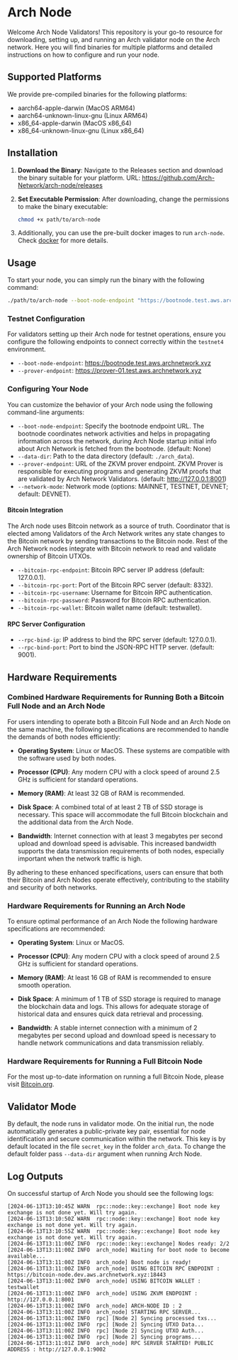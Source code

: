 # Arch Node

Welcome Arch Node Validators! This repository is your go-to resource for downloading, setting up, and running an Arch validator node on the Arch network. Here you will find binaries for multiple platforms and detailed instructions on how to configure and run your node.

## Supported Platforms

We provide pre-compiled binaries for the following platforms:

- aarch64-apple-darwin (MacOS ARM64)
- aarch64-unknown-linux-gnu (Linux ARM64)
- x86_64-apple-darwin (MacOS x86_64)
- x86_64-unknown-linux-gnu (Linux x86_64)

## Installation

1. **Download the Binary**: Navigate to the Releases section and download the binary suitable for your platform.
   URL: https://github.com/Arch-Network/arch-node/releases

2. **Set Executable Permission**: After downloading, change the permissions to make the binary executable:
   ```bash
   chmod +x path/to/arch-node
   ```

3. Additionally, you can use the pre-built docker images to run `arch-node`. Check [docker](./docker) for more details.

## Usage

To start your node, you can simply run the binary with the following command:
```bash
./path/to/arch-node --boot-node-endpoint "https://bootnode.test.aws.archnetwork.xyz" --data-dir "/custom/arch_data" --prover-endpoint "https://prover-01.test.aws.archnetwork.xyz" --network-mode TESTNET --bitcoin-rpc-endpoint "192.168.1.100" --bitcoin-rpc-port 18332 --bitcoin-rpc-username "user" --bitcoin-rpc-password "pass" --bitcoin-rpc-wallet "mywallet"
```

### Testnet Configuration
For validators setting up their Arch node for testnet operations, ensure you configure the following endpoints to connect correctly within the ```testnet4``` environment.

- ```--boot-node-endpoint```: https://bootnode.test.aws.archnetwork.xyz
- ```--prover-endpoint```: https://prover-01.test.aws.archnetwork.xyz

### Configuring Your Node

You can customize the behavior of your Arch node using the following command-line arguments:

- ```--boot-node-endpoint```: Specify the bootnode endpoint URL. The bootnode coordinates network activities and helps in propagating information across the network, during Arch Node startup initial info about Arch Network is fetched from the bootnode. (default: None)
- ```--data-dir```: Path to the data directory (default: ```./arch_data```).
- ```--prover-endpoint```: URL of the ZKVM prover endpoint. ZKVM Prover is responsible for executing programs and generating ZKVM proofs that are validated by Arch Network Validators. (default: http://127.0.0.1:8001)
- ```--network-mode```: Network mode (options: MAINNET, TESTNET, DEVNET; default: DEVNET).

#### Bitcoin Integration
The Arch node uses Bitcoin network as a source of truth. Coordinator that is elected among Validators of the Arch Network writes any state changes to the Bitcoin network by sending transactions to the Bitcoin node. Rest of the Arch Network nodes integrate with Bitcoin network to read and validate ownership of Bitcoin UTXOs.

- ```--bitcoin-rpc-endpoint```: Bitcoin RPC server IP address (default: 127.0.0.1).
- ```--bitcoin-rpc-port```: Port of the Bitcoin RPC server (default: 8332).
- ```--bitcoin-rpc-username```: Username for Bitcoin RPC authentication.
- ```--bitcoin-rpc-password```: Password for Bitcoin RPC authentication.
- ```--bitcoin-rpc-wallet```: Bitcoin wallet name (default: testwallet).

#### RPC Server Configuration

- ```--rpc-bind-ip```: IP address to bind the RPC server (default: 127.0.0.1).
- ```--rpc-bind-port```: Port to bind the JSON-RPC HTTP server. (default: 9001).

## Hardware Requirements

### Combined Hardware Requirements for Running Both a Bitcoin Full Node and an Arch Node

For users intending to operate both a Bitcoin Full Node and an Arch Node on the same machine, the following specifications are recommended to handle the demands of both nodes efficiently:

- **Operating System**: Linux or MacOS. These systems are compatible with the software used by both nodes.

- **Processor (CPU)**: Any modern CPU with a clock speed of around 2.5 GHz is sufficient for standard operations.

- **Memory (RAM)**: At least 32 GB of RAM is recommended.

- **Disk Space**: A combined total of at least 2 TB of SSD storage is necessary. This space will accommodate the full Bitcoin blockchain and the additional data from the Arch Node.

- **Bandwidth**: Internet connection with at least 3 megabytes per second upload and download speed is advisable. This increased bandwidth supports the data transmission requirements of both nodes, especially important when the network traffic is high.

By adhering to these enhanced specifications, users can ensure that both their Bitcoin and Arch Nodes operate effectively, contributing to the stability and security of both networks.

### Hardware Requirements for Running an Arch Node

To ensure optimal performance of an Arch Node the following hardware specifications are recommended:

- **Operating System**: Linux or MacOS.

- **Processor (CPU)**: Any modern CPU with a clock speed of around 2.5 GHz is sufficient for standard operations.

- **Memory (RAM)**: At least 16 GB of RAM is recommended to ensure smooth operation.

- **Disk Space**: A minimum of 1 TB of SSD storage is required to manage the blockchain data and logs. This allows for adequate storage of historical data and ensures quick data retrieval and processing.

- **Bandwidth**: A stable internet connection with a minimum of 2 megabytes per second upload and download speed is necessary to handle network communications and data transmission reliably.

### Hardware Requirements for Running a Full Bitcoin Node
For the most up-to-date information on running a full Bitcoin Node, please visit [Bitcoin.org](https://bitcoin.org/en/full-node).

## Validator Mode
By default, the node runs in validator mode. On the initial run, the node automatically generates a public-private key pair, essential for node identification and secure communication within the network. This key is by default located in the file ```secret_key``` in the folder ```arch_data```. To change the default folder pass ```--data-dir``` argument when running Arch Node.

## Log Outputs
On successful startup of Arch Node you should see the following logs:
```
[2024-06-13T13:10:45Z WARN  rpc::node::key::exchange] Boot node key exchange is not done yet. Will try again.
[2024-06-13T13:10:50Z WARN  rpc::node::key::exchange] Boot node key exchange is not done yet. Will try again.
[2024-06-13T13:10:55Z WARN  rpc::node::key::exchange] Boot node key exchange is not done yet. Will try again.
[2024-06-13T13:11:00Z INFO  rpc::node::key::exchange] Nodes ready: 2/2
[2024-06-13T13:11:00Z INFO  arch_node] Waiting for boot node to become available...
[2024-06-13T13:11:00Z INFO  arch_node] Boot node is ready!
[2024-06-13T13:11:00Z INFO  arch_node] USING BITCOIN RPC ENDPOINT : https://bitcoin-node.dev.aws.archnetwork.xyz:18443
[2024-06-13T13:11:00Z INFO  arch_node] USING BITCOIN WALLET : testwallet
[2024-06-13T13:11:00Z INFO  arch_node] USING ZKVM ENDPOINT : http://127.0.0.1:8001
[2024-06-13T13:11:00Z INFO  arch_node] ARCH-NODE ID : 2
[2024-06-13T13:11:00Z INFO  arch_node] STARTING RPC SERVER...
[2024-06-13T13:11:00Z INFO  rpc] [Node 2] Syncing processed txs...
[2024-06-13T13:11:00Z INFO  rpc] [Node 2] Syncing UTXO Data...
[2024-06-13T13:11:00Z INFO  rpc] [Node 2] Syncing UTXO Auth...
[2024-06-13T13:11:00Z INFO  rpc] [Node 2] Syncing programs...
[2024-06-13T13:11:01Z INFO  arch_node] RPC SERVER STARTED! PUBLIC ADDRESS : http://127.0.0.1:9002
```
